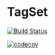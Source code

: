 # TagSet

[![Build Status](https://app.travis-ci.com/jlemetcalf/tagset.svg?token=CZqyzjgzy1c9pn3dkeKY&branch=master)](https://travis-ci.org/jlemetcalf/tagset)

[![codecov](https://codecov.io/gh/jlemetcalf/tagset/branch/master/graph/badge.svg?token=NLHX9AD6CA)](https://codecov.io/gh/jlemetcalf/tagset)
